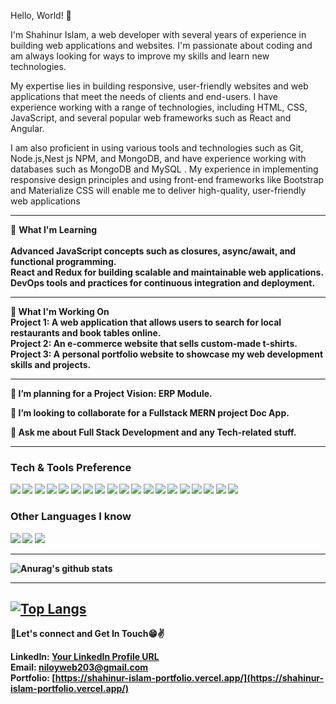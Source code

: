 Hello, World! 👋

I'm Shahinur Islam, a web developer with several years of experience in building web applications and websites. I'm passionate about coding and am always looking for ways to improve my skills and learn new technologies.

My expertise lies in building responsive, user-friendly websites and web applications that meet the needs of clients and end-users. I have experience working with a range of technologies, including HTML, CSS, JavaScript, and several popular web frameworks such as React and Angular.

I am also proficient in using various tools and technologies such as Git, Node.js,Nest js NPM, and MongoDB, and have experience working with databases such as MongoDB and MySQL . My experience in implementing responsive design principles and using front-end frameworks like Bootstrap and Materialize CSS will enable me to deliver high-quality, user-friendly web applications

---

🌱 <b>What I'm Learning<b><br><br>
Advanced JavaScript concepts such as closures, async/await, and functional programming.<br>
React and Redux for building scalable and maintainable web applications.<br>
DevOps tools and practices for continuous integration and deployment.<br>

---

🔭 What I'm Working On<br>
Project 1: A web application that allows users to search for local restaurants and book tables online.<br>
Project 2: An e-commerce website that sells custom-made t-shirts.<br>
Project 3: A personal portfolio website to showcase my web development skills and projects.<br>

---


🔭 I’m planning for a Project **Vision: ERP Module**.
 
👯 I’m looking to collaborate for a Fullstack MERN project **Doc App**.
 
💬 Ask me about Full Stack Development and any Tech-related stuff.


---


### Tech & Tools Preference

<img src = "https://img.shields.io/badge/-HTML5-E34F26?style=flat&logo=html5&logoColor=white"> <img src = "https://img.shields.io/badge/-CSS3-1572B6?style=flat&logo=css3&logoColor=white">
<img src="https://img.shields.io/badge/-Bootstrap-563D7C?style=flat&logo=bootstrap&logoColor=white">
<img src="https://img.shields.io/badge/-JavaScript-eed718?style=flat&logo=javascript&logoColor=ffffff">
<img src="https://img.shields.io/badge/-Sass-cc6699?style=flat&logo=sass&logoColor=ffffff">
<img src="https://img.shields.io/badge/-React-000000?style=flat&logo=react&logoColor=00c8ff">
<img src="https://img.shields.io/badge/-MongoDB-4DB33D?style=flat&logo=mongodb&logoColor=FFFFFF">
<img src="https://img.shields.io/badge/-GraphQL-e535ab?style=flat&logo=graphql&logoColor=FFFFFF">
<img src="https://img.shields.io/badge/-MySQL-F29111?style=flat&logo=mysql&logoColor=FFFFFF">
<img src="https://img.shields.io/badge/-Express.js-787878?style=flat">
<img src="https://img.shields.io/badge/-Node.js-3C873A?style=flat&logo=Node.js&logoColor=white">
<img src="https://img.shields.io/badge/-Firebase-FFA611?style=flat&logo=firebase&logoColor=FFFFFF">
<img src="http://img.shields.io/badge/-Google%20Cloud%20Platform-4285F4?style=flat&logo=google%20cloud&logoColor=white">
<img src="https://img.shields.io/badge/-Progressive Web Apps-5A0FC8?style=flat">
<img src="http://img.shields.io/badge/-Git-F1502F?style=flat&logo=git&logoColor=FFFFFF">
<img src="http://img.shields.io/badge/-Github-000000?style=flat&logo=github&logoColor=FFFFFF">
<img src="http://img.shields.io/badge/-VS%20Code-007ACC?style=flat&logo=visual%20studio%20code&logoColor=white">
<img src="http://img.shields.io/badge/-Heroku-430098?style=flat&logo=heroku&logoColor=white">
<img src="http://img.shields.io/badge/-Vercel-black?style=flat&logo=vercel&logoColor=white">

### Other Languages I know

<img src="http://img.shields.io/badge/-Java-F89820?style=flat&logo=java&logoColor=white"> <img src="https://img.shields.io/badge/-C%20&%20C++-659ad2?style=flat&logo=c%2B%2B&logoColor=ffffff"> <img src="https://img.shields.io/badge/-Python-black?style=flat&logo=python&logoColor=white"> 

---

![Anurag's github stats](https://github-readme-stats.vercel.app/api?username=niloy-787898)

---

[![Top Langs](https://github-readme-stats.vercel.app/api/top-langs/?username=niloy-787898)](https://github.com/anuraghazra/github-readme-stats)
---


💬Let's connect and Get In Touch😁✌<br>

LinkedIn: [Your LinkedIn Profile URL](https://www.linkedin.com/in/shahinur-islam-817955235/)<br>
Email: niloyweb203@gmail.com<br>
Portfolio: [https://shahinur-islam-portfolio.vercel.app/](https://shahinur-islam-portfolio.vercel.app/)<br>


